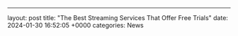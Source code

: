 ---
layout: post
title: "The Best Streaming Services That Offer Free Trials"
date:   2024-01-30 16:52:05 +0000
categories: News
